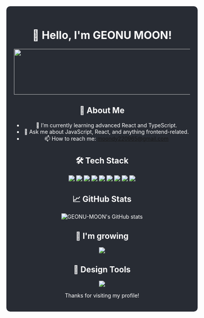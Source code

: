 <div align="center" style="background-color: #282c34; padding: 20px; border-radius: 10px; color: white;">
  <h1>👋 Hello, I'm GEONU MOON!</h1>
  

<a href="https://github.com/devxb/gitanimals">
  <img
    src="https://render.gitanimals.org/lines/GEONU-MOON"
    width="600"
    height="120"
  />
</a>
  
  
  
  
  ## 🚀 About Me
   - 🌱 I’m currently learning advanced React and TypeScript.
   - 💬 Ask me about JavaScript, React, and anything frontend-related.
   - 📫 How to reach me: <a href="mailto:moondy220965@gmail.com" style="color: #61dafb;">moondy220965@gmail.com</a>

  ## 🛠 Tech Stack
  <p>
    <img src="https://img.shields.io/badge/html5-%23E34F26.svg?style=flat-square&logo=html5&logoColor=white" />
    <img src="https://img.shields.io/badge/css3-%231572B6.svg?style=flat-square&logo=css3&logoColor=white" />
    <img src="https://img.shields.io/badge/javascript-%23323330.svg?style=flat-square&logo=javascript&logoColor=%23F7DF1E" />
    <img src="https://img.shields.io/badge/react-%2320232a.svg?style=flat-square&logo=react&logoColor=%2361DAFB" />
    <img src="https://img.shields.io/badge/redux-%23593d88.svg?style=flat-square&logo=redux&logoColor=white" />
    <img src="https://img.shields.io/badge/typescript-%23007ACC.svg?style=flat-square&logo=typescript&logoColor=white" />
    <img src="https://img.shields.io/badge/next.js-%23000000.svg?style=flat-square&logo=nextdotjs&logoColor=white" />
    <img src="https://img.shields.io/badge/tailwindcss-%2338B2AC.svg?style=flat-square&logo=tailwind-css&logoColor=white" />
    <img src="https://img.shields.io/badge/styled--components-%23DB7093.svg?style=flat-square&logo=styled-components&logoColor=white" />
  </p>

  ## 📈 GitHub Stats
  <img src="https://github-readme-stats.vercel.app/api?username=GEONU-MOON&theme=graywhite&show_icons=true" alt="GEONU-MOON's GitHub stats" />

  ## 🌱 I'm growing
  <a href="https://lilac-devourer-013.notion.site/dbb6527bdf1c4d97b0474f76a3cad217?pvs=4">
    <img src="https://img.shields.io/badge/portfolio-%23000000.svg?style=flat-square&logo=firefox&logoColor=#FF7139" />
  </a>

  ## 🎨 Design Tools
  <img src="https://img.shields.io/badge/figma-%23F24E1E.svg?style=flat-square&logo=figma&logoColor=white" />

  <p>Thanks for visiting my profile!</p>
</div>
